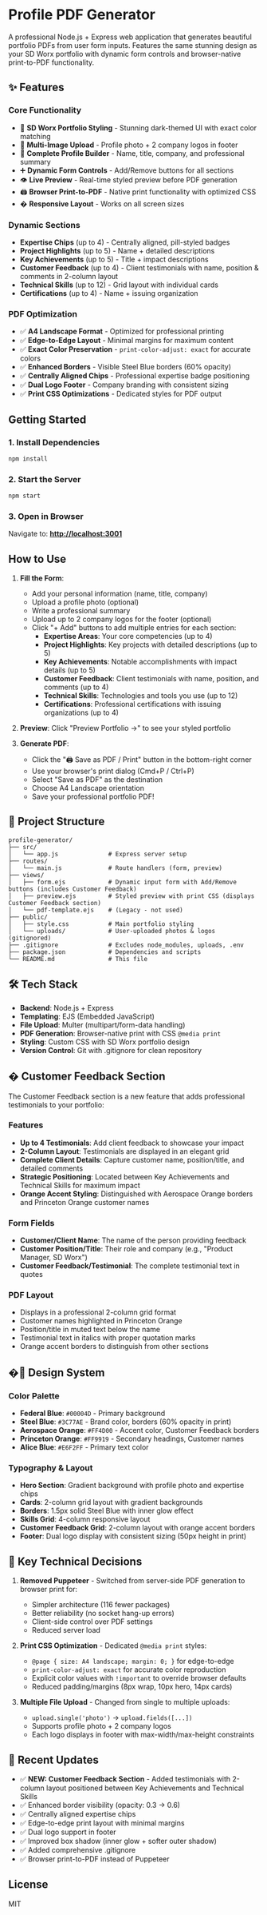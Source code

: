 # Profile PDF Generator

A professional Node.js + Express web application that generates beautiful portfolio PDFs from user form inputs. Features the same stunning design as your SD Worx portfolio with dynamic form controls and browser-native print-to-PDF functionality.

## ✨ Features

### Core Functionality

- 🎨 **SD Worx Portfolio Styling** - Stunning dark-themed UI with exact color matching
- 📸 **Multi-Image Upload** - Profile photo + 2 company logos in footer
- 📝 **Complete Profile Builder** - Name, title, company, and professional summary
- ➕ **Dynamic Form Controls** - Add/Remove buttons for all sections
- 👁️ **Live Preview** - Real-time styled preview before PDF generation
- 🖨️ **Browser Print-to-PDF** - Native print functionality with optimized CSS
- � **Responsive Layout** - Works on all screen sizes

### Dynamic Sections

- **Expertise Chips** (up to 4) - Centrally aligned, pill-styled badges
- **Project Highlights** (up to 5) - Name + detailed descriptions
- **Key Achievements** (up to 5) - Title + impact descriptions
- **Customer Feedback** (up to 4) - Client testimonials with name, position & comments in 2-column layout
- **Technical Skills** (up to 12) - Grid layout with individual cards
- **Certifications** (up to 4) - Name + issuing organization

### PDF Optimization

- ✅ **A4 Landscape Format** - Optimized for professional printing
- ✅ **Edge-to-Edge Layout** - Minimal margins for maximum content
- ✅ **Exact Color Preservation** - `print-color-adjust: exact` for accurate colors
- ✅ **Enhanced Borders** - Visible Steel Blue borders (60% opacity)
- ✅ **Centrally Aligned Chips** - Professional expertise badge positioning
- ✅ **Dual Logo Footer** - Company branding with consistent sizing
- ✅ **Print CSS Optimizations** - Dedicated styles for PDF output

## Getting Started

### 1. Install Dependencies

```bash
npm install
```

### 2. Start the Server

```bash
npm start
```

### 3. Open in Browser

Navigate to: **<http://localhost:3001>**

## How to Use

1. **Fill the Form**:

   - Add your personal information (name, title, company)
   - Upload a profile photo (optional)
   - Write a professional summary
   - Upload up to 2 company logos for the footer (optional)
   - Click "+ Add" buttons to add multiple entries for each section:
     - **Expertise Areas**: Your core competencies (up to 4)
     - **Project Highlights**: Key projects with detailed descriptions (up to 5)
     - **Key Achievements**: Notable accomplishments with impact details (up to 5)
     - **Customer Feedback**: Client testimonials with name, position, and comments (up to 4)
     - **Technical Skills**: Technologies and tools you use (up to 12)
     - **Certifications**: Professional certifications with issuing organizations (up to 4)

2. **Preview**: Click "Preview Portfolio →" to see your styled portfolio

3. **Generate PDF**:
   - Click the "🖨️ Save as PDF / Print" button in the bottom-right corner
   - Use your browser's print dialog (Cmd+P / Ctrl+P)
   - Select "Save as PDF" as the destination
   - Choose A4 Landscape orientation
   - Save your professional portfolio PDF!

## 📁 Project Structure

```text
profile-generator/
├── src/
│   └── app.js              # Express server setup
├── routes/
│   └── main.js             # Route handlers (form, preview)
├── views/
│   ├── form.ejs            # Dynamic input form with Add/Remove buttons (includes Customer Feedback)
│   ├── preview.ejs         # Styled preview with print CSS (displays Customer Feedback section)
│   └── pdf-template.ejs    # (Legacy - not used)
├── public/
│   ├── style.css           # Main portfolio styling
│   └── uploads/            # User-uploaded photos & logos (gitignored)
├── .gitignore              # Excludes node_modules, uploads, .env
├── package.json            # Dependencies and scripts
└── README.md               # This file
```

## 🛠️ Tech Stack

- **Backend**: Node.js + Express
- **Templating**: EJS (Embedded JavaScript)
- **File Upload**: Multer (multipart/form-data handling)
- **PDF Generation**: Browser-native print with CSS `@media print`
- **Styling**: Custom CSS with SD Worx portfolio design
- **Version Control**: Git with .gitignore for clean repository

## � Customer Feedback Section

The Customer Feedback section is a new feature that adds professional testimonials to your portfolio:

### Features

- **Up to 4 Testimonials**: Add client feedback to showcase your impact
- **2-Column Layout**: Testimonials are displayed in an elegant grid
- **Complete Client Details**: Capture customer name, position/title, and detailed comments
- **Strategic Positioning**: Located between Key Achievements and Technical Skills for maximum impact
- **Orange Accent Styling**: Distinguished with Aerospace Orange borders and Princeton Orange customer names

### Form Fields

- **Customer/Client Name**: The name of the person providing feedback
- **Customer Position/Title**: Their role and company (e.g., "Product Manager, SD Worx")
- **Customer Feedback/Testimonial**: The complete testimonial text in quotes

### PDF Layout

- Displays in a professional 2-column grid format
- Customer names highlighted in Princeton Orange
- Position/title in muted text below the name
- Testimonial text in italics with proper quotation marks
- Orange accent borders to distinguish from other sections

## �🎨 Design System

### Color Palette

- **Federal Blue**: `#00004D` - Primary background
- **Steel Blue**: `#3C77AE` - Brand color, borders (60% opacity in print)
- **Aerospace Orange**: `#FF4D00` - Accent color, Customer Feedback borders
- **Princeton Orange**: `#FF9919` - Secondary headings, Customer names
- **Alice Blue**: `#E6F2FF` - Primary text color

### Typography & Layout

- **Hero Section**: Gradient background with profile photo and expertise chips
- **Cards**: 2-column grid layout with gradient backgrounds
- **Borders**: 1.5px solid Steel Blue with inner glow effect
- **Skills Grid**: 4-column responsive layout
- **Customer Feedback Grid**: 2-column layout with orange accent borders
- **Footer**: Dual logo display with consistent sizing (50px height in print)

## 🔧 Key Technical Decisions

1. **Removed Puppeteer** - Switched from server-side PDF generation to browser print for:

   - Simpler architecture (116 fewer packages)
   - Better reliability (no socket hang-up errors)
   - Client-side control over PDF settings
   - Reduced server load

2. **Print CSS Optimization** - Dedicated `@media print` styles:

   - `@page { size: A4 landscape; margin: 0; }` for edge-to-edge
   - `print-color-adjust: exact` for accurate color reproduction
   - Explicit color values with `!important` to override browser defaults
   - Reduced padding/margins (8px wrap, 10px hero, 14px cards)

3. **Multiple File Upload** - Changed from single to multiple uploads:
   - `upload.single('photo')` → `upload.fields([...])`
   - Supports profile photo + 2 company logos
   - Each logo displays in footer with max-width/max-height constraints

## 📝 Recent Updates

- ✅ **NEW: Customer Feedback Section** - Added testimonials with 2-column layout positioned between Key Achievements and Technical Skills
- ✅ Enhanced border visibility (opacity: 0.3 → 0.6)
- ✅ Centrally aligned expertise chips
- ✅ Edge-to-edge print layout with minimal margins
- ✅ Dual logo support in footer
- ✅ Improved box shadow (inner glow + softer outer shadow)
- ✅ Added comprehensive .gitignore
- ✅ Browser print-to-PDF instead of Puppeteer

## License

MIT

